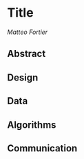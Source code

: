 # Title

*Matteo Fortier*

## Abstract



## Design



## Data



## Algorithms



## Communication

